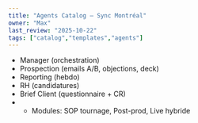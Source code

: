 ```yaml
---
title: "Agents Catalog — Sync Montréal"
owner: "Max"
last_review: "2025-10-22"
tags: ["catalog","templates","agents"]
---
```

- Manager (orchestration)
- Prospection (emails A/B, objections, deck)
- Reporting (hebdo)
- RH (candidatures)
- Brief Client (questionnaire + CR)
- + Modules: SOP tournage, Post-prod, Live hybride
